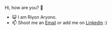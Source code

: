 Hi, how are you? 👋
- 😺 I am Riyon Aryono.
- 📫 Shoot me an [Email](mailto:hello@riyonaryono.me "Email") or add me on [Linkedin](https://linkedin.com/in/riyonaryono "Linkedin") :)

